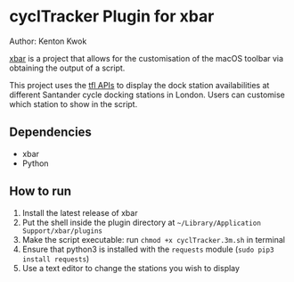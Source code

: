 # cyclTracker Plugin for xbar

Author: Kenton Kwok

[xbar](https://github.com/matryer/xbar) is a project that allows for the customisation of the macOS toolbar via obtaining the output of a script.

This project uses the [tfl APIs](https://api-portal.tfl.gov.uk/) to display the dock station availabilities at different Santander cycle docking stations in London. Users can customise which station to show in the script.

## Dependencies
* xbar
* Python

## How to run
1. Install the latest release of xbar
2. Put the shell inside the plugin directory at `~/Library/Application Support/xbar/plugins`
3. Make the script executable: run `chmod +x cyclTracker.3m.sh` in terminal
4. Ensure that python3 is installed with the `requests` module (`sudo pip3 install requests`)
5. Use a text editor to change the stations you wish to display
